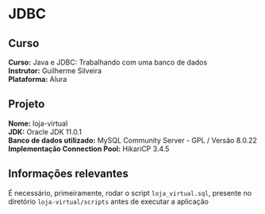 # JDBC  
  
## Curso  
  
**Curso:** Java e JDBC: Trabalhando com uma banco de dados  
**Instrutor:** Guilherme Silveira  
**Plataforma:** Alura  
  
## Projeto  
  
**Nome:** loja-virtual  
**JDK:** Oracle JDK 11.0.1  
**Banco de dados utilizado:** MySQL Community Server - GPL / Versão 8.0.22  
**Implementação Connection Pool:**  HikariCP 3.4.5  
  
## Informações relevantes  
  
É necessário, primeiramente, rodar o script `loja_virtual.sql`, presente no diretório `loja-virtual/scripts` antes de executar a aplicação  